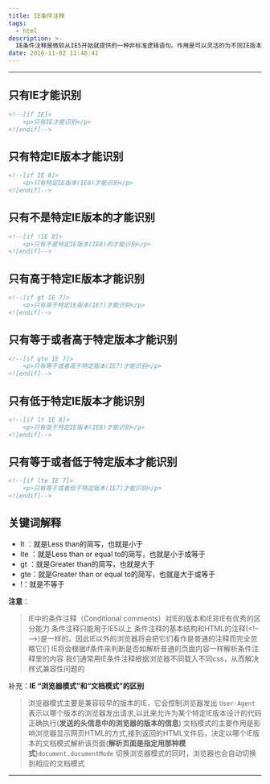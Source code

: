 ```yaml
---
title: IE条件注释
tags:
  - html
description: >-
  IE条件注释是微软从IE5开始就提供的一种非标准逻辑语句。作用是可以灵活的为不同IE版本浏览器导入不同html元素，如：样式表，html标签等。属于微软官方给出的兼容解决办法而且还能通过W3C的效验。
date: 2016-11-02 11:48:41
---
```


-------------------------------



## 只有IE才能识别

```html
<!--[if IE]>
	<p>只有IE才能识别</p>
<![endif]-->
```

## 只有特定IE版本才能识别

```html
<!--[if IE 8]>
	<p>只有特定IE版本(IE8)才能识别</p>
<![endif]-->
```

## 只有不是特定IE版本的才能识别

```html
<!--[if !IE 8]>
	<p>只有不是特定IE版本(IE8)的才能识别</p>
<![endif]-->
```

## 只有高于特定IE版本才能识别
```html
<!--[if gt IE 7]>
	<p>只有高于特定IE版本(IE7)才能识别</p>
<![endif]-->
```

## 只有等于或者高于特定版本才能识别
```html
<!--[if gte IE 7]>
	<p>只有等于或者高于特定版本(IE7)才能识别</p>
<![endif]-->
```

## 只有低于特定IE版本才能识别
```html
<!--[if lt IE 8]>
	<p>只有低于特定IE版本(IE8)才能识别</p>
<![endif]-->
```

## 只有等于或者低于特定版本才能识别
```html
<!--[if lte IE 7]>
	<p>只有等于或者低于特定版本(IE7)才能识别</p>
<![endif]-->
```

## 关键词解释

* lt ：就是Less than的简写，也就是小于
* lte ：就是Less than or equal to的简写，也就是小于或等于
* gt ：就是Greater than的简写，也就是大于
* gte：就是Greater than or equal to的简写，也就是大于或等于
* !：就是不等于

**注意**：

>IE中的条件注释（Conditional comments）对IE的版本和IE非IE有优秀的区分能力
>条件注释只能用于IE5以上
>条件注释的基本结构和HTML的注释(<!– –>)是一样的。因此IE以外的浏览器将会把它们看作是普通的注释而完全忽略它们
>IE将会根据if条件来判断是否如解析普通的页面内容一样解析条件注释里的内容
>我们通常用IE条件注释根据浏览器不同载入不同css，从而解决样式兼容性问题的


补充：**IE “浏览器模式”和“文档模式”的区别**

>浏览器模式主要是兼容较早的版本的IE，它会控制浏览器发出 `User-Agent` 表示以哪个版本的浏览器发出请求,以此来允许为某个特定IE版本设计的代码正确执行(**发送的头信息中的浏览器的版本的信息**)
>文档模式的主要作用是影响浏览器显示网页HTML的方式,接到返回的HTML文件后，决定以哪个IE版本的文档模式解析该页面(**解析页面是指定用那种模式**)`document.documentMode`
>切换浏览器模式的同时，浏览器也会自动切换到相应的文档模式

-------------------------------------------------